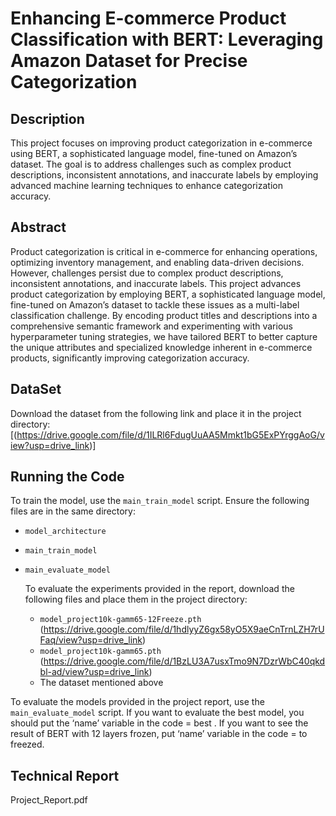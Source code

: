 # Enhancing E-commerce Product Classification with BERT: Leveraging Amazon Dataset for Precise Categorization
## Description
This project focuses on improving product categorization in e-commerce using BERT, a sophisticated language model, fine-tuned on Amazon’s dataset. The goal is to address challenges such as complex product descriptions, inconsistent annotations, and inaccurate labels by employing advanced machine learning techniques to enhance categorization accuracy.

## Abstract
Product categorization is critical in e-commerce for enhancing operations, optimizing inventory management, and enabling data-driven decisions. However, challenges persist due to complex product descriptions, inconsistent annotations, and inaccurate labels. This project advances product categorization by employing BERT, a sophisticated language model, fine-tuned on Amazon’s dataset to tackle these issues as a multi-label classification challenge. By encoding product titles and descriptions into a comprehensive semantic framework and experimenting with various hyperparameter tuning strategies, we have tailored BERT to better capture the unique attributes and specialized knowledge inherent in e-commerce products, significantly improving categorization accuracy.

## DataSet

Download the dataset from the following link and place it in the project directory:
[(https://drive.google.com/file/d/1ILRl6FdugUuAA5Mmkt1bG5ExPYrggAoG/view?usp=drive_link)]

## Running the Code
To train the model, use the `main_train_model` script. 
Ensure the following files are in the same directory:
- `model_architecture`
- `main_train_model`
- `main_evaluate_model`

    To evaluate the experiments provided in the report, download the following files and place them in the project directory:

    - `model_project10k-gamm65-12Freeze.pth`
(https://drive.google.com/file/d/1hdlyyZ6gx58yO5X9aeCnTrnLZH7rUFaq/view?usp=drive_link)
    - `model_project10k-gamm65.pth`
(https://drive.google.com/file/d/1BzLU3A7usxTmo9N7DzrWbC40qkdbl-ad/view?usp=drive_link)
    - The dataset mentioned above

To evaluate the models provided in the project report, use the `main_evaluate_model` script. 
    If you want to evaluate the best model, you should put the ‘name’ variable in the code  = best . If you want to see the result of BERT with 12 layers frozen, put ‘name’ variable in the code  = to freezed.

## Technical Report
Project_Report.pdf
